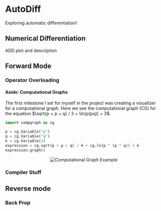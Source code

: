 # AutoDiff
Exploring automatic differentiation!

## Numerical Differentiation

ADD plot and description

## Forward Mode

### Operator Overloading

#### Aside: Computational Graphs

The first milestone I set for myself in the project was creating a visualizer for a computational graph. Here we see the computational graph (CG) for the equation $\sqrt{p + p + q} / 3 + \ln(p(pq)) + 3$.

```python
import compgraph as cg

p = cg.Variable("p")
q = cg.Variable("q")
k = cg.Variable(3)
expression = cg.sqrt(p + p + q) / k + cg.ln(p * (p * q)) + k
expression.graph()
```
<p align="center">
  <img src="cg_output.png"  alt="Computational Graph Example"/>
</p>


### Compiler Stuff

## Reverse mode

### Back Prop
